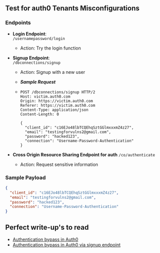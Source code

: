 
## Test for auth0 Tenants Misconfigurations

### Endpoints
- **Login Endpoint**:  
  `/usernamepassword/login`
  - Action: Try the login function

- **Signup Endpoint**:  
  `/dbconnections/signup`
  - Action: Signup with a new user
  - ***Sample Request***
    
  - ```request
    POST /dbconnections/signup HTTP/2
    Host: victim.auth0.com
    Origin: https://victim.auth0.com
    Referer: https://victim.auth0.com
    Content-Type: application/json
    Content-Length: 0

    {
      "client_id": "c16EJo48lbTCQEhqSztGGlmxxxmZ4z27",
      "email": "testingforvulns2@gmail.com",
      "password": "hacked123",
      "connection": "Username-Password-Authentication"
    }
    ```
- **Cross Origin Resource Sharing Endpoint for auth**
  `/co/authenticate`
  - Action: Request sensitive information	
### Sample Payload
```json
{
  "client_id": "c16EJo48lbTCQEhqSztGGlmxxxmZ4z27",
  "email": "testingforvulns2@gmail.com",
  "password": "hacked123",
  "connection": "Username-Password-Authentication"
}
```

## Perfect write-up's to read

 - [Authentication bypass in Auth0](https://sentorsecurity.com/blog/vulnerability-disclosure-authentication-bypass-in-auth0/)
 - [Authentication bypass in Auth0 via signup endpoint](https://naumankh4n.medium.com/a-click-can-cause-1600-auth0-misconfig-9234aedad55c)
